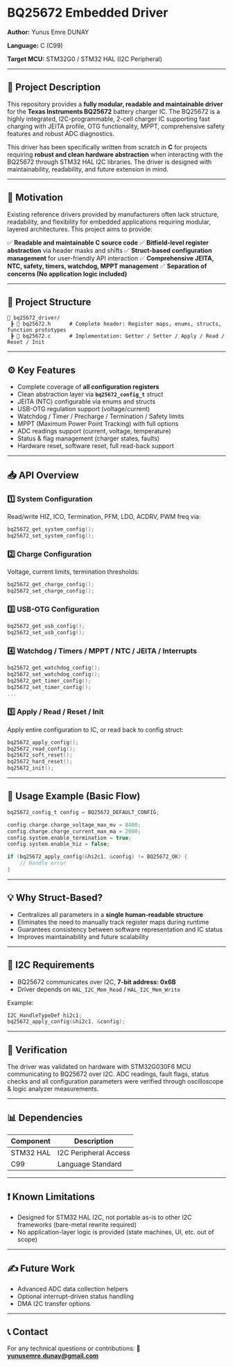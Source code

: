 # BQ25672 Embedded Driver

**Author:** Yunus Emre DUNAY

**Language:** C (C99)

**Target MCU:** STM32G0 / STM32 HAL (I2C Peripheral)

---

## 📖 Project Description

This repository provides a **fully modular, readable and maintainable driver** for the **Texas Instruments BQ25672** battery charger IC.
The BQ25672 is a highly integrated, I2C-programmable, 2-cell charger IC supporting fast charging with JEITA profile, OTG functionality, MPPT, comprehensive safety features and robust ADC diagnostics.

This driver has been specifically written from scratch in **C** for projects requiring **robust and clean hardware abstraction** when interacting with the BQ25672 through STM32 HAL I2C libraries.
The driver is designed with maintainability, readability, and future extension in mind.

---

## 🚀 Motivation

Existing reference drivers provided by manufacturers often lack structure, readability, and flexibility for embedded applications requiring modular, layered architectures.
This project aims to provide:

✅ **Readable and maintainable C source code**
✅ **Bitfield-level register abstraction** via header masks and shifts
✅ **Struct-based configuration management** for user-friendly API interaction
✅ **Comprehensive JEITA, NTC, safety, timers, watchdog, MPPT management**
✅ **Separation of concerns (No application logic included)**

---

## 📂 Project Structure

```shell
📁 bq25672_driver/
 ┣ 📄 bq25672.h      # Complete header: Register maps, enums, structs, function prototypes
 ┣ 📄 bq25672.c      # Implementation: Getter / Setter / Apply / Read / Reset / Init
```

---

## ⚙️ Key Features

* Complete coverage of **all configuration registers**
* Clean abstraction layer via **`bq25672_config_t`** struct
* JEITA (NTC) configurable via enums and structs
* USB-OTG regulation support (voltage/current)
* Watchdog / Timer / Precharge / Termination / Safety limits
* MPPT (Maximum Power Point Tracking) with full options
* ADC readings support (current, voltage, temperature)
* Status & flag management (charger states, faults)
* Hardware reset, software reset, full read-back support

---

## 📥 API Overview

### 1️⃣ **System Configuration**

Read/write HIZ, ICO, Termination, PFM, LDO, ACDRV, PWM freq via:

```c
bq25672_get_system_config();
bq25672_set_system_config();
```

### 2️⃣ **Charge Configuration**

Voltage, current limits, termination thresholds:

```c
bq25672_get_charge_config();
bq25672_set_charge_config();
```

### 3️⃣ **USB-OTG Configuration**

```c
bq25672_get_usb_config();
bq25672_set_usb_config();
```

### 4️⃣ **Watchdog / Timers / MPPT / NTC / JEITA / Interrupts**

```c
bq25672_get_watchdog_config();
bq25672_set_watchdog_config();
bq25672_get_timer_config();
bq25672_set_timer_config();
...
```

### 5️⃣ **Apply / Read / Reset / Init**

Apply entire configuration to IC, or read back to config struct:

```c
bq25672_apply_config();
bq25672_read_config();
bq25672_soft_reset();
bq25672_hard_reset();
bq25672_init();
```

---

## 🔧 Usage Example (Basic Flow)

```c
bq25672_config_t config = BQ25672_DEFAULT_CONFIG;

config.charge.charge_voltage_max_mv = 8400;
config.charge.charge_current_max_ma = 2000;
config.system.enable_termination = true;
config.system.enable_hiz = false;

if (bq25672_apply_config(&hi2c1, &config) != BQ25672_OK) {
    // Handle error
}
```

---

## 💡 Why Struct-Based?

* Centralizes all parameters in a **single human-readable structure**
* Eliminates the need to manually track register maps during runtime
* Guarantees consistency between software representation and IC status
* Improves maintainability and future scalability

---

## 🔌 I2C Requirements

* BQ25672 communicates over I2C, **7-bit address: 0x6B**
* Driver depends on `HAL_I2C_Mem_Read` / `HAL_I2C_Mem_Write`

Example:

```c
I2C_HandleTypeDef hi2c1;
bq25672_apply_config(&hi2c1, &config);
```

---

## 🧪 Verification

The driver was validated on hardware with STM32G030F6 MCU communicating to BQ25672 over I2C. ADC readings, fault flags, status checks and all configuration parameters were verified through oscilloscope & logic analyzer measurements.

---

## 📊 Dependencies

| Component | Description           |
| --------- | --------------------- |
| STM32 HAL | I2C Peripheral Access |
| C99       | Language Standard     |

---

## ❗ Known Limitations

* Designed for STM32 HAL I2C, not portable as-is to other I2C frameworks (bare-metal rewrite required)
* No application-layer logic is provided (state machines, UI, etc. out of scope)

---

## ✍️ Future Work

* Advanced ADC data collection helpers
* Optional interrupt-driven status handling
* DMA I2C transfer options

---

## 📞 Contact

For any technical questions or contributions:
📧 **[yunusemre.dunay@gmail.com](mailto:yunusemre.dunay@gmail.com)**
